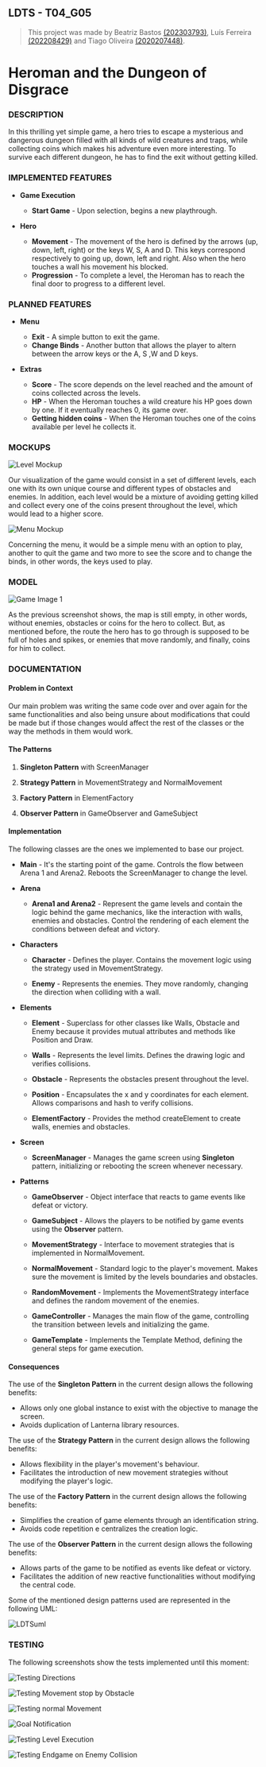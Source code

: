 
## LDTS - T04_G05

> This project was made by Beatriz Bastos [(202303793)](https://sigarra.up.pt/feup/pt/fest_geral.cursos_list?pv_num_unico=202303793), Luís Ferreira [(202208429)](https://sigarra.up.pt/feup/pt/fest_geral.cursos_list?pv_num_unico=202208429) and Tiago Oliveira [(2020207448)](https://sigarra.up.pt/feup/pt/fest_geral.cursos_list?pv_num_unico=202007448).

# Heroman and the Dungeon of Disgrace
### DESCRIPTION

In this thrilling yet simple game, a hero tries to escape a mysterious and dangerous dungeon filled with all kinds of wild
creatures and traps, while collecting coins which makes his adventure even more interesting. To survive each different dungeon, he has to find the exit without getting killed.

### IMPLEMENTED FEATURES

- **Game Execution**
    - **Start Game** - Upon selection, begins a new playthrough.

- **Hero**
    - **Movement** - The movement of the hero is defined by the arrows (up, down, left, right) or the keys W, S, A and D. This keys correspond respectively to going up, down, left and right. Also when the hero touches a wall his movement his blocked.
    - **Progression** - To complete a level, the Heroman has to reach the final door to progress to a different level.

### PLANNED FEATURES

- **Menu**
    - **Exit** - A simple button to exit the game.
    - **Change Binds** - Another button that allows the player to altern between the arrow keys or the A, S ,W and D keys.

- **Extras**
    - **Score** - The score depends on the level reached and the amount of coins collected across the levels.
    - **HP** - When the Heroman touches a wild creature his HP goes down by one. If it eventually reaches 0, its game over.
    - **Getting hidden coins** - When the Heroman touches one of the coins available per level he collects it.

### MOCKUPS

![Level Mockup](resources/Mockups/mockupgame2.jpg)

Our visualization of the game would consist in a set of different levels, each one with its own unique course and different
types of obstacles and enemies. In addition, each level would be a mixture of avoiding getting killed and collect every one of the
coins present throughout the level, which would lead to a higher score.


![Menu Mockup](resources/Mockups/Menumockup.png)

Concerning the menu, it would be a simple menu with an option to play, another to quit the game and two more to see the score and to change the binds, in
other words, the keys used to play.

### MODEL

![Game Image 1](resources/GameScreenshots/LDTSgame1.jpg)

As the previous screenshot shows, the map is still empty, in other words, without enemies, obstacles or coins for the hero to collect. But, as mentioned before, the route the hero
has to go through is supposed to be full of holes and spikes, or enemies that move randomly, and finally, coins for him to collect.

### DOCUMENTATION

#### **Problem in Context**
Our main problem was writing the same code over and over again for the same functionalities and also being unsure about modifications that
could be made but if those changes would affect the rest of the classes or the way the methods in them would work.

#### **The Patterns**

1. **Singleton Pattern** with ScreenManager

2. **Strategy Pattern** in MovementStrategy and NormalMovement

3. **Factory Pattern** in ElementFactory

4. **Observer Pattern** in GameObserver and GameSubject

#### **Implementation**

The following classes are the ones we implemented to base our project.

- **Main** - It's the starting point of the game. Controls the flow between Arena 1 and Arena2. Reboots the ScreenManager to change the level.

- **Arena**
    - **Arena1 and Arena2** - Represent the game levels and contain the logic behind the game mechanics, like the interaction with walls, enemies and obstacles. Control the rendering of each element the conditions between defeat and victory.

- **Characters**
    - **Character** - Defines the player. Contains the movement logic using the strategy used in MovementStrategy.

    - **Enemy** - Represents the enemies. They move randomly, changing the direction when colliding with a wall.

- **Elements**
    - **Element** - Superclass for other classes like Walls, Obstacle and Enemy because it provides mutual attributes and methods like Position and Draw.

    - **Walls** - Represents the level limits. Defines the drawing logic and verifies collisions.

    - **Obstacle** - Represents the obstacles present throughout the level.

    - **Position** - Encapsulates the x and y coordinates for each element. Allows comparisons and hash to verify collisions.

    - **ElementFactory** - Provides the method createElement to create walls, enemies and obstacles.

- **Screen**
    - **ScreenManager** - Manages the game screen using **Singleton** pattern, initializing or rebooting the screen whenever necessary.

- **Patterns**
    - **GameObserver** - Object interface that reacts to game events like defeat or victory.

    - **GameSubject** - Allows the players to be notified by game events using the **Observer** pattern.

    - **MovementStrategy** - Interface to movement strategies that is implemented in NormalMovement.

    - **NormalMovement** - Standard logic to the player's movement. Makes sure the movement is limited by the levels boundaries and obstacles.

    - **RandomMovement** - Implements the MovementStrategy interface and defines the random movement of the enemies.

    - **GameController** - Manages the main flow of the game, controlling the transition between levels and initializing the game.

    - **GameTemplate** - Implements the Template Method, defining the general steps for game execution.

#### **Consequences**

The use of the **Singleton Pattern** in the current design allows the following benefits:

- Allows only one global instance to exist with the objective to manage the screen.
- Avoids duplication of Lanterna library resources.

The use of the **Strategy Pattern** in the current design allows the following benefits:

- Allows flexibility in the player's movement's behaviour.
- Facilitates the introduction of new movement strategies without modifying the player's logic.

The use of the **Factory Pattern** in the current design allows the following benefits:

- Simplifies the creation of game elements through an identification string.
- Avoids code repetition e centralizes the creation logic.

The use of the **Observer Pattern** in the current design allows the following benefits:

- Allows parts of the game to be notified as events like defeat or victory.
- Facilitates the addition of new reactive functionalities without modifying the central code.


Some of the mentioned design patterns used are represented in the following UML:

![LDTSuml](resources/UML/UMLldts.jpg)

### TESTING

The following screenshots show the tests implemented until this moment:

![Testing Directions](resources/TestingScreenshots/testing1.jpg)

![Testing Movement stop by Obstacle](resources/TestingScreenshots/testing2.jpg)

![Testing normal Movement](resources/TestingScreenshots/testing3.jpg)

![Goal Notification](resources/TestingScreenshots/testing4.jpg)

![Testing Level Execution](resources/TestingScreenshots/testing5.jpg)

![Testing Endgame on Enemy Collision](resources/TestingScreenshots/testing6.jpg)
